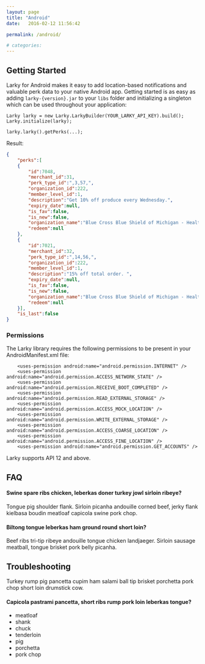 ```yaml
---
layout: page
title: "Android"
date:   2016-02-12 11:56:42

permalink: /android/

# categories: 
---
```


## Getting Started

Larky for Android makes it easy to add location-based notifications and valuable perk data to your native Android app.  Getting started is as easy as adding `larky-{version}.jar` to your `libs` folder and initializing a singleton which can be used throughout your application:  

```
Larky larky = new Larky.LarkyBuilder(YOUR_LARKY_API_KEY).build();
Larky.initialize(larky);

larky.larky().getPerks(...);
```

Result:  

``` json
{
	"perks":[
	{
		"id":7048,
		"merchant_id":31,
		"perk_type_id":",3,57,",
		"organization_id":222,
		"member_level_id":1,
		"description":"Get 10% off produce every Wednesday.",
		"expiry_date":null,
		"is_fav":false,
		"is_new":false,
		"organization_name":"Blue Cross Blue Shield of Michigan - Healthy Blue Xtras",
		"redeem":null
	},
	{
		"id":7021,
		"merchant_id":32,
		"perk_type_id":",14,56,",
		"organization_id":222,
		"member_level_id":1,
		"description":"15% off total order. ",
		"expiry_date":null,
		"is_fav":false,
		"is_new":false,
		"organization_name":"Blue Cross Blue Shield of Michigan - Healthy Blue Xtras",
		"redeem":null
	}],
	"is_last":false
}
```

### Permissions

The Larky library requires the following permissions to be present in your AndroidManifest.xml file:  

```
    <uses-permission android:name="android.permission.INTERNET" />
    <uses-permission android:name="android.permission.ACCESS_NETWORK_STATE" />
    <uses-permission android:name="android.permission.RECEIVE_BOOT_COMPLETED" />
    <uses-permission android:name="android.permission.READ_EXTERNAL_STORAGE" />
    <uses-permission android:name="android.permission.ACCESS_MOCK_LOCATION" />
    <uses-permission android:name="android.permission.WRITE_EXTERNAL_STORAGE" />
    <uses-permission android:name="android.permission.ACCESS_COARSE_LOCATION" />
    <uses-permission android:name="android.permission.ACCESS_FINE_LOCATION" />
    <uses-permission android:name="android.permission.GET_ACCOUNTS" />
```

Larky supports API 12 and above.  


## FAQ

#### Swine spare ribs chicken, leberkas doner turkey jowl sirloin ribeye?

Tongue pig shoulder flank. Sirloin picanha andouille corned beef, jerky flank kielbasa boudin meatloaf capicola swine pork chop. 

#### Biltong tongue leberkas ham ground round short loin?

Beef ribs tri-tip ribeye andouille tongue chicken landjaeger. Sirloin sausage meatball, tongue brisket pork belly picanha.

## Troubleshooting

Turkey rump pig pancetta cupim ham salami ball tip brisket porchetta pork chop short loin drumstick cow. 

#### Capicola pastrami pancetta, short ribs rump pork loin leberkas tongue?

* meatloaf
* shank
* chuck
* tenderloin
* pig
* porchetta
* pork chop